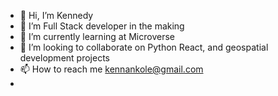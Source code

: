 - 👋 Hi, I’m Kennedy
- 👀 I’m Full Stack developer in the making
- 🌱 I’m currently learning at Microverse
- 💞️ I’m looking to collaborate on Python React, and geospatial development projects
- 📫 How to reach me kennankole@gmail.com
- 

<!---
kennankole/kennankole is a ✨ special ✨ repository because its `README.md` (this file) appears on your GitHub profile.
You can click the Preview link to take a look at your changes.
--->
